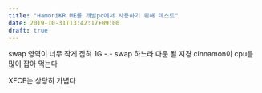 ```yaml
---
title: "HamoniKR ME를 개발pc에서 사용하기 위해 테스트"
date: 2019-10-31T13:42:17+09:00
draft: true
---
```


swap 영역이 너무 작게 잡혀 1G -.- swap 하느라 다운 될 지경
cinnamon이 cpu를 많이 잡아 먹는다

XFCE는 상당히 가볍다
